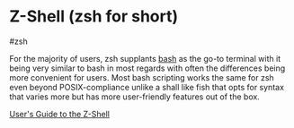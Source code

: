 # Z-Shell (zsh for short)

#zsh

For the majority of users, zsh supplants [bash](rlstd_bourne-again-shell-bash-for-short.md) as the go-to terminal with it being very similar to bash in most regards with often the differences being more convenient for users. Most bash scripting works the same for zsh even beyond POSIX-compliance unlike a shall like fish that opts for syntax that varies more but has more user-friendly features out of the box.

[User's Guide to the Z-Shell](https://zsh.sourceforge.io/Guide/zshguide.html)

